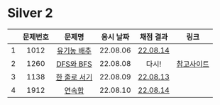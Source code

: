 # Silver 2
||문제번호|문제명|응시 날짜|채점 결과|링크|
|:-:|:--:|:--:|:---:|:---:|--|
|1|1012|[유기농 배추](./1012.js)|22.08.06|[22.08.14](./1012_re.js)||
|2|1260|[DFS와 BFS](./1260.js)|22.08.08|다시!|[참고사이트](https://cider.tistory.com/4)|
|3|1138|[한 줄로 서기](./1138.js)|22.08.09|[22.08.13](./1138_re.js)|
|4|1912|[연속합](./1912.js)|22.08.10|[22.08.14](./1912_re.js)|